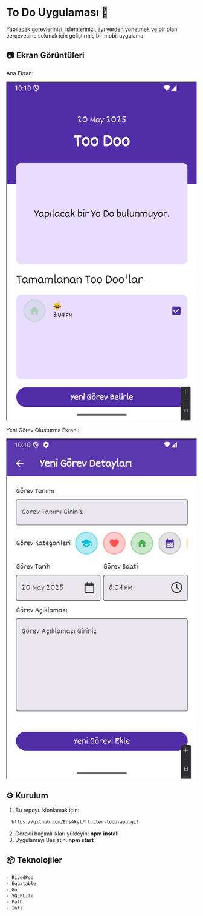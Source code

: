 # To Do Uygulaması 📝

Yapılacak görevlerinizi, işlemlerinizi, ayı yerden yönetmek ve bir plan çerçevesine sokmak için geliştirmiş bir mobil uygulama.

## 📷 Ekran Görüntüleri
Ana Ekran:

![img.png](img.png)

Yeni Görev Oluşturma Ekranı:

![img_1.png](img_1.png)

## ⚙️ Kurulum
1. Bu repoyu klonlamak için:
  ```bash
    https://github.com/EnsAkyl/flutter-todo-app.git
  ```
2. Gerekli bağımlılıkları yükleyin: **npm install**
3. Uygulamayı Başlatın: **npm start**

## 📦 Teknolojiler
    - RivedPod
    - Equatable
    - Go 
    - SQLFLite
    - Path
    - Intl

